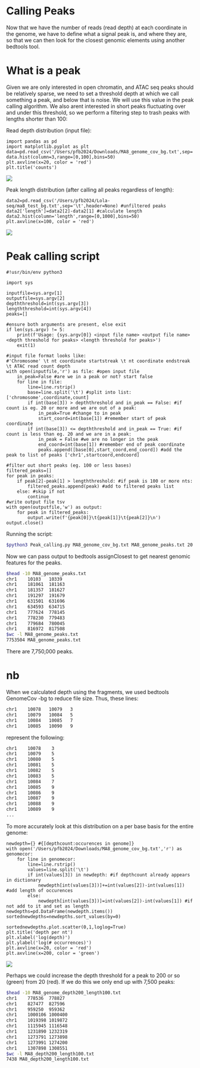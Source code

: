 # Calling Peaks
Now that we have the number of reads (read depth) at each coordinate in the genome, we have to define what a signal peak is, and where they are, so that we can then look for the closest genomic elements using another bedtools tool. 
# What is a peak
Given we are only interested in open chromatin, and ATAC seq peaks should be relatively sparse, we need to set a threshold depth at which we call something a peak, and below that is noise. We will use this value in the peak calling algorithm. We also arent interested in short peaks fluctuating over and under this threshold, so we perform a filtering step to trash peaks with lengths shorter than 100:

Read depth distribution (input file):
```python3
import pandas as pd
import matplotlib.pyplot as plt
data=pd.read_csv('/Users/pfb2024/Downloads/MA8_genome_cov_bg.txt',sep='\t',header=None)
data.hist(column=3,range=[0,100],bins=50)
plt.axvline(x=20, color = 'red')
plt.title('counts')
```
![](pfb_lola_seq/generatingfiles/callpeaksfigs/histogramofdepths_ATACseq.png)

Peak length distribution (after calling all peaks regardless of length):
```python3
data2=pd.read_csv('/Users/pfb2024/Lola-seq/ma8_test_bg.txt',sep='\t',header=None) #unfiltered peaks
data2['length']=data2[2]-data2[1] #calculate length
data2.hist(column='length',range=[0,1000],bins=50)
plt.axvline(x=100, color = 'red')
```
![](pfb_lola_seq/generatingfiles/callpeaksfigs/histogramofpeaklengths_ATACseq.png)

# Peak calling script
```python3
#!usr/bin/env python3

import sys

inputfile=sys.argv[1]
outputfile=sys.argv[2]
depththreshold=int(sys.argv[3])
lengththreshold=int(sys.argv[4])
peaks=[]

#ensure both arguments are present, else exit
if len(sys.argv) != 5:
    print(f'Usage: {sys.argv[0]} <input file name> <output file name> <depth threshold for peaks> <length threshold for peaks>')
    exit(1)

#input file format looks like:
#'Chromosome' \t nt coordinate startstreak \t nt coordinate endstreak \t ATAC read count depth
with open(inputfile,'r') as file: #open input file
    in_peak=False #are we in a peak or not? start false
    for line in file:
        line=line.rstrip()
        base=line.split('\t') #split into list: ['chromosome',coordinate,count]
        if int(base[3]) > depththreshold and in_peak == False: #if count is eg. 20 or more and we are out of a peak:
            in_peak=True #change to in peak
            start_coord=int(base[1]) #remember start of peak coordinate
        if int(base[3]) <= depththreshold and in_peak == True: #if count is less than eg. 20 and we are in a peak:
            in_peak = False #we are no longer in the peak
            end_coord=int(base[1]) #remember end of peak coordinate
            peaks.append([base[0],start_coord,end_coord]) #add the peak to list of peaks ['chr1',startcoord,endcoord]

#filter out short peaks (eg. 100 or less bases)
filtered_peaks=[]
for peak in peaks:
    if peak[2]-peak[1] > lengththreshold: #if peak is 100 or more nts:
        filtered_peaks.append(peak) #add to filtered peaks list
    else: #skip if not
        continue
#write output file tsv
with open(outputfile,'w') as output:
    for peak in filtered_peaks:
        output.write(f'{peak[0]}\t{peak[1]}\t{peak[2]}\n')
output.close()
```
Running the script:
```bash
$python3 Peak_calling.py MA8_genome_cov_bg.txt MA8_genome_peaks.txt 20 100
```
Now we can pass output to bedtools assignClosest to get nearest genomic features for the peaks.

```bash
$head -10 MA8_genome_peaks.txt
chr1    10103   10339
chr1    181061  181163
chr1    181357  181627
chr1    191297  191679
chr1    631501  631696
chr1    634593  634715
chr1    777624  778145
chr1    778230  779483
chr1    779684  780045
chr1    816972  817508
$wc -l MA8_genome_peaks.txt
7753504 MA8_genome_peaks.txt
```
There are 7,750,000 peaks.

# nb
When we calculated depth using the fragments, we used bedtools GenomeCov -bg to reduce file size. Thus, these lines:
```bash
chr1    10078   10079   3
chr1    10079   10084   5
chr1    10084   10085   7
chr1    10085   10090   9
```
represent the following:
```bash
chr1    10078    3
chr1    10079    5
chr1    10080    5
chr1    10081    5
chr1    10082    5
chr1    10083    5
chr1    10084    7
chr1    10085    9
chr1    10086    9
chr1    10087    9
chr1    10088    9
chr1    10089    9
...
```
To more accurately look at this distribution on a per base basis for the entire genome:

```python3
newdepth={} #{[depthcount:occurences in genome]}
with open('/Users/pfb2024/Downloads/MA8_genome_cov_bg.txt','r') as genomecor:
    for line in genomecor:
        line=line.rstrip()
        values=line.split('\t')
        if int(values[3]) in newdepth: #if depthcount already appears in dictionary
            newdepth[int(values[3])]+=int(values[2])-int(values[1]) #add length of occurences
        else:
            newdepth[int(values[3])]=int(values[2])-int(values[1]) #if not add to it and set as length
newdepths=pd.DataFrame(newdepth.items())
sortednewdepths=newdepths.sort_values(by=0)

sortednewdepths.plot.scatter(0,1,loglog=True)
plt.title('depth per nt')
plt.xlabel('log(depth)')
plt.ylabel('log(# occurrences)')
plt.axvline(x=20, color = 'red')
plt.axvline(x=200, color = 'green')
```
![](pfb_lola_seq/generatingfiles/callpeaksfigs/depthpernt_ATACseq.png)

Perhaps we could increase the depth threshold for a peak to 200 or so (green) from 20 (red).
If we do this we only end up with 7,500 peaks:
```bash
$head -10 MA8_genome_depth200_length100.txt
chr1    778536  778827
chr1    827477  827596
chr1    959250  959362
chr1    1000106 1000400
chr1    1019398 1019872
chr1    1115945 1116548
chr1    1231890 1232319
chr1    1273791 1273898
chr1    1273991 1274200
chr1    1307898 1308551
$wc -l MA8_depth200_length100.txt
7438 MA8_depth200_length100.txt
```

